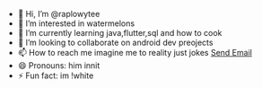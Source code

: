 - 👋 Hi, I’m @raplowytee
- 👀 I’m interested in watermelons
- 🌱 I’m currently learning java,flutter,sql and how to cook
- 💞️ I’m looking to collaborate on android dev preojects
- 📫 How to reach me imagine me to reality
just jokes <a href="mailto:pickrun015@gmail.com">Send Email</a>
- 😄 Pronouns: him innit
- ⚡ Fun fact: im !white

<!---
raplowytee/raplowytee is a ✨ special ✨ repository because its `README.md` (this file) appears on your GitHub profile.
You can click the Preview link to take a look at your changes.
--->
